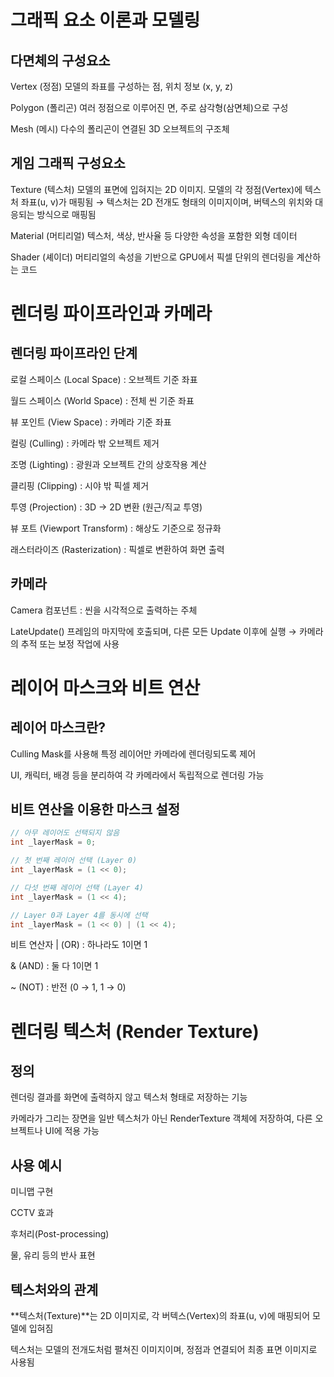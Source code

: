 # 그래픽 요소 이론과 모델링

## 다면체의 구성요소
Vertex (정점)
모델의 좌표를 구성하는 점, 위치 정보 (x, y, z)

Polygon (폴리곤)
여러 정점으로 이루어진 면, 주로 삼각형(삼면체)으로 구성

Mesh (메시)
다수의 폴리곤이 연결된 3D 오브젝트의 구조체

## 게임 그래픽 구성요소
Texture (텍스처)
모델의 표면에 입혀지는 2D 이미지. 모델의 각 정점(Vertex)에 텍스처 좌표(u, v)가 매핑됨
→ 텍스처는 2D 전개도 형태의 이미지이며, 버텍스의 위치와 대응되는 방식으로 매핑됨

Material (머티리얼)
텍스처, 색상, 반사율 등 다양한 속성을 포함한 외형 데이터

Shader (셰이더)
머티리얼의 속성을 기반으로 GPU에서 픽셀 단위의 렌더링을 계산하는 코드

# 렌더링 파이프라인과 카메라

## 렌더링 파이프라인 단계
로컬 스페이스 (Local Space) : 오브젝트 기준 좌표

월드 스페이스 (World Space) : 전체 씬 기준 좌표

뷰 포인트 (View Space) : 카메라 기준 좌표

컬링 (Culling) : 카메라 밖 오브젝트 제거

조명 (Lighting) : 광원과 오브젝트 간의 상호작용 계산

클리핑 (Clipping) : 시야 밖 픽셀 제거

투영 (Projection) : 3D → 2D 변환 (원근/직교 투영)

뷰 포트 (Viewport Transform) : 해상도 기준으로 정규화

래스터라이즈 (Rasterization) : 픽셀로 변환하여 화면 출력

## 카메라
Camera 컴포넌트 : 씬을 시각적으로 출력하는 주체

LateUpdate()
프레임의 마지막에 호출되며, 다른 모든 Update 이후에 실행
→ 카메라의 추적 또는 보정 작업에 사용

# 레이어 마스크와 비트 연산

## 레이어 마스크란?
Culling Mask를 사용해 특정 레이어만 카메라에 렌더링되도록 제어

UI, 캐릭터, 배경 등을 분리하여 각 카메라에서 독립적으로 렌더링 가능

## 비트 연산을 이용한 마스크 설정
```cs
// 아무 레이어도 선택되지 않음
int _layerMask = 0;

// 첫 번째 레이어 선택 (Layer 0)
int _layerMask = (1 << 0);

// 다섯 번째 레이어 선택 (Layer 4)
int _layerMask = (1 << 4);

// Layer 0과 Layer 4를 동시에 선택
int _layerMask = (1 << 0) | (1 << 4);
```
비트 연산자
| (OR) : 하나라도 1이면 1

& (AND) : 둘 다 1이면 1

~ (NOT) : 반전 (0 → 1, 1 → 0)

# 렌더링 텍스처 (Render Texture)

## 정의
렌더링 결과를 화면에 출력하지 않고 텍스처 형태로 저장하는 기능

카메라가 그리는 장면을 일반 텍스처가 아닌 RenderTexture 객체에 저장하여, 다른 오브젝트나 UI에 적용 가능

## 사용 예시
미니맵 구현  

CCTV 효과

후처리(Post-processing)

물, 유리 등의 반사 표현

## 텍스처와의 관계
**텍스처(Texture)**는 2D 이미지로, 각 버텍스(Vertex)의 좌표(u, v)에 매핑되어 모델에 입혀짐

텍스처는 모델의 전개도처럼 펼쳐진 이미지이며, 정점과 연결되어 최종 표면 이미지로 사용됨